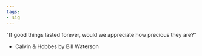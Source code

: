 ```yaml
---
tags:
- sig
---
```




"If good things lasted forever, would we appreciate how precious they are?" 

- Calvin & Hobbes by Bill Waterson
